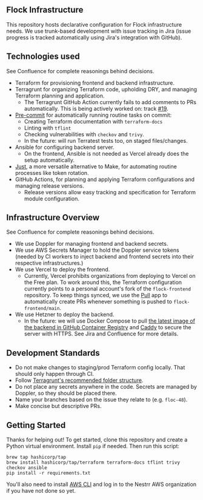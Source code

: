 ## Flock Infrastructure

This repository hosts declarative configuration for Flock infrastructure needs. We use trunk-based development with
issue tracking in Jira (issue progress is tracked automatically using Jira's integration with GitHub).

## Technologies used

See Confluence for complete reasonings behind decisions.

* Terraform for provisioning frontend and backend infrastructure.
* Terragrunt for organizing Terraform code, upholding DRY, and managing Terraform planning and application.
    * The Terragrunt GitHub Action currently fails to add comments to PRs automatically. This is being actively worked
      on: track [#19](https://github.com/gruntwork-io/terragrunt-action/issues/19).
* [Pre-commit](https://pre-commit.com/) for automatically running routine tasks on commit:
    * Creating Terraform documentation with `terraform-docs`
    * Linting with `tflint`
    * Checking vulnerabilities with `checkov` and `trivy`.
    * In the future: will run Terratest tests too, on staged files/changes.
* Ansible for configuring backend server.
    * On the frontend, Ansible is not needed as Vercel already does the setup automatically.
* [Just](https://just.systems/), a more versatile alternative to Make, for automating routine processes like token
  rotation.
* GitHub Actions, for planning and applying Terraform configurations and managing release versions.
    * Release versions allow easy tracking and specification for Terraform module configuration.

## Infrastructure Overview

See Confluence for complete reasonings behind decisions.

* We use Doppler for managing frontend and backend secrets.
* We use AWS Secrets Manager to hold the Doppler service tokens (needed by CI workers to inject backend and frontend
  secrets into their respective infrastructures.)
* We use Vercel to deploy the frontend.
    * Currently, Vercel prohibits organizations from deploying to Vercel on the Free plan. To work around this, the
      Terraform configuration currently points to a personal account's fork of the `flock-frontend` repository. To keep
      things synced, we use the [Pull](https://github.com/apps/pull) app to automatically create PRs whenever
      something is pushed
      to `flock-frontend/main`.
* We use Hetzner to deploy the backend.
    * In the future: we will use Docker Compose to
      pull [the latest image of the backend in GitHub Container Registry](https://github.com/nestrr/flock-backend/pkgs/container/flock-backend)
      and [Caddy](https://caddyserver.com/) to secure the server with HTTPS. See Jira and Confluence for more details.

## Development Standards

* Do not make changes to staging/prod Terraform config locally. That should only happen through CI.
* Follow [Terragrunt's recommended folder structure](https://docs.gruntwork.io/2.0/docs/overview/concepts/infrastructure-live/).
* Do not place any secrets anywhere in the code. Secrets are managed by Doppler, so they should be placed there.
* Name your branches based on the issue they relate to (e.g. `floc-48`).
* Make concise but descriptive PRs.

## Getting Started

Thanks for helping out! To get started, clone this repository and create a Python virtual environment. Install `pip` if
needed. Then run this script:

```commandline
brew tap hashicorp/tap
brew install hashicorp/tap/terraform terraform-docs tflint trivy checkov ansible
pip install -r requirements.txt
```

You'll also need to install [AWS CLI](https://docs.aws.amazon.com/cli/latest/userguide/getting-started-install.html)
and log in to the Nestrr AWS organization if you have not done so yet.

